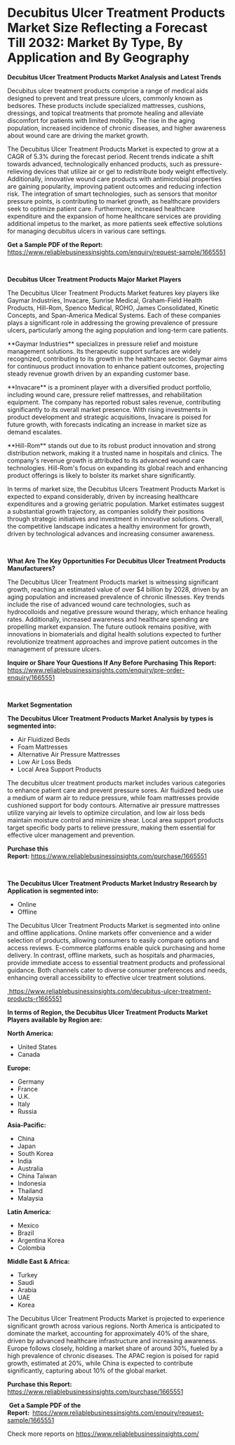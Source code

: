 <p><h1>Decubitus Ulcer Treatment Products Market Size Reflecting a Forecast Till 2032: Market By Type, By Application and By Geography</h1></p><p><strong>Decubitus Ulcer Treatment Products Market Analysis and Latest Trends</strong></p>
<p><p>Decubitus ulcer treatment products comprise a range of medical aids designed to prevent and treat pressure ulcers, commonly known as bedsores. These products include specialized mattresses, cushions, dressings, and topical treatments that promote healing and alleviate discomfort for patients with limited mobility. The rise in the aging population, increased incidence of chronic diseases, and higher awareness about wound care are driving the market growth.</p><p>The Decubitus Ulcer Treatment Products Market is expected to grow at a CAGR of 5.3% during the forecast period. Recent trends indicate a shift towards advanced, technologically enhanced products, such as pressure-relieving devices that utilize air or gel to redistribute body weight effectively. Additionally, innovative wound care products with antimicrobial properties are gaining popularity, improving patient outcomes and reducing infection risk. The integration of smart technologies, such as sensors that monitor pressure points, is contributing to market growth, as healthcare providers seek to optimize patient care. Furthermore, increased healthcare expenditure and the expansion of home healthcare services are providing additional impetus to the market, as more patients seek effective solutions for managing decubitus ulcers in various care settings.</p></p>
<p><strong>Get a Sample PDF of the Report:&nbsp;</strong> <a href="https://www.reliablebusinessinsights.com/enquiry/request-sample/1665551?utm_campaign=84&utm_medium=2&utm_source=Github&utm_content=ia&utm_term=03032025&utm_id=decubitus-ulcer-treatment-products">https://www.reliablebusinessinsights.com/enquiry/request-sample/1665551</a></p>
<p>&nbsp;</p>
<p><strong>Decubitus Ulcer Treatment Products Major Market Players</strong></p>
<p><p>The Decubitus Ulcer Treatment Products Market features key players like Gaymar Industries, Invacare, Sunrise Medical, Graham-Field Health Products, Hill-Rom, Spenco Medical, ROHO, James Consolidated, Kinetic Concepts, and Span-America Medical Systems. Each of these companies plays a significant role in addressing the growing prevalence of pressure ulcers, particularly among the aging population and long-term care patients.</p><p>**Gaymar Industries** specializes in pressure relief and moisture management solutions. Its therapeutic support surfaces are widely recognized, contributing to its growth in the healthcare sector. Gaymar aims for continuous product innovation to enhance patient outcomes, projecting steady revenue growth driven by an expanding customer base.</p><p>**Invacare** is a prominent player with a diversified product portfolio, including wound care, pressure relief mattresses, and rehabilitation equipment. The company has reported robust sales revenue, contributing significantly to its overall market presence. With rising investments in product development and strategic acquisitions, Invacare is poised for future growth, with forecasts indicating an increase in market size as demand escalates.</p><p>**Hill-Rom** stands out due to its robust product innovation and strong distribution network, making it a trusted name in hospitals and clinics. The company's revenue growth is attributed to its advanced wound care technologies. Hill-Rom's focus on expanding its global reach and enhancing product offerings is likely to bolster its market share significantly.</p><p>In terms of market size, the Decubitus Ulcers Treatment Products Market is expected to expand considerably, driven by increasing healthcare expenditures and a growing geriatric population. Market estimates suggest a substantial growth trajectory, as companies solidify their positions through strategic initiatives and investment in innovative solutions. Overall, the competitive landscape indicates a healthy environment for growth, driven by technological advances and increasing consumer awareness.</p></p>
<p>&nbsp;</p>
<p><strong>What Are The Key Opportunities For Decubitus Ulcer Treatment Products Manufacturers?</strong></p>
<p><p>The Decubitus Ulcer Treatment Products market is witnessing significant growth, reaching an estimated value of over $4 billion by 2028, driven by an aging population and increased prevalence of chronic illnesses. Key trends include the rise of advanced wound care technologies, such as hydrocolloids and negative pressure wound therapy, which enhance healing rates. Additionally, increased awareness and healthcare spending are propelling market expansion. The future outlook remains positive, with innovations in biomaterials and digital health solutions expected to further revolutionize treatment approaches and improve patient outcomes in the management of pressure ulcers.</p></p>
<p><strong>Inquire or Share Your Questions If Any Before Purchasing This Report:</strong> <a href="https://www.reliablebusinessinsights.com/enquiry/pre-order-enquiry/1665551?utm_campaign=84&utm_medium=2&utm_source=Github&utm_content=ia&utm_term=03032025&utm_id=decubitus-ulcer-treatment-products">https://www.reliablebusinessinsights.com/enquiry/pre-order-enquiry/1665551</a></p>
<p>&nbsp;</p>
<p><strong>Market Segmentation</strong></p>
<p><strong>The Decubitus Ulcer Treatment Products Market Analysis by types is segmented into:</strong></p>
<p><ul><li>Air Fluidized Beds</li><li>Foam Mattresses</li><li>Alternative Air Pressure Mattresses</li><li>Low Air Loss Beds</li><li>Local Area Support Products</li></ul></p>
<p><p>The decubitus ulcer treatment products market includes various categories to enhance patient care and prevent pressure sores. Air fluidized beds use a medium of warm air to reduce pressure, while foam mattresses provide cushioned support for body contours. Alternative air pressure mattresses utilize varying air levels to optimize circulation, and low air loss beds maintain moisture control and minimize shear. Local area support products target specific body parts to relieve pressure, making them essential for effective ulcer management and prevention.</p></p>
<p><strong>Purchase this Report:&nbsp;</strong><a href="https://www.reliablebusinessinsights.com/purchase/1665551?utm_campaign=84&utm_medium=2&utm_source=Github&utm_content=ia&utm_term=03032025&utm_id=decubitus-ulcer-treatment-products">https://www.reliablebusinessinsights.com/purchase/1665551</a></p>
<p>&nbsp;</p>
<p><strong>The Decubitus Ulcer Treatment Products Market Industry Research by Application is segmented into:</strong></p>
<p><ul><li>Online</li><li>Offline</li></ul></p>
<p><p>The Decubitus Ulcer Treatment Products Market is segmented into online and offline applications. Online markets offer convenience and a wider selection of products, allowing consumers to easily compare options and access reviews. E-commerce platforms enable quick purchasing and home delivery. In contrast, offline markets, such as hospitals and pharmacies, provide immediate access to essential treatment products and professional guidance. Both channels cater to diverse consumer preferences and needs, enhancing overall accessibility to effective ulcer treatment solutions.</p></p>
<p><a href="https://www.reliablebusinessinsights.com/decubitus-ulcer-treatment-products-r1665551?utm_campaign=84&utm_medium=2&utm_source=Github&utm_content=ia&utm_term=03032025&utm_id=decubitus-ulcer-treatment-products">&nbsp;https://www.reliablebusinessinsights.com/decubitus-ulcer-treatment-products-r1665551</a></p>
<p><strong>In terms of Region, the Decubitus Ulcer Treatment Products Market Players available by Region are:</strong></p>
<p>
    <p> <strong> North America: </strong>
        <ul>
            <li>United States</li>
            <li>Canada</li>
        </ul>
        </p> 
    <p> <strong> Europe: </strong>
        <ul>
            <li>Germany</li>
            <li>France</li>
            <li>U.K.</li>
            <li>Italy</li>
            <li>Russia</li>
        </ul>
        </p> 
    <p> <strong> Asia-Pacific: </strong>
        <ul>
            <li>China</li>
            <li>Japan</li>
            <li>South Korea</li>
            <li>India</li>
            <li>Australia</li>
            <li>China Taiwan</li>
            <li>Indonesia</li>
            <li>Thailand</li>
            <li>Malaysia</li>
        </ul>
        </p> 
    <p> <strong> Latin America: </strong>
        <ul>
            <li>Mexico</li>
            <li>Brazil</li>
            <li>Argentina Korea</li>
            <li>Colombia</li>
        </ul>
        </p> 
    <p> <strong> Middle East & Africa: </strong>
        <ul>
            <li>Turkey</li>
            <li>Saudi</li>
            <li>Arabia</li>
            <li>UAE</li>
            <li>Korea</li>
        </ul>
    </p>
    </p>
<p><p>The Decubitus Ulcer Treatment Products Market is projected to experience significant growth across various regions. North America is anticipated to dominate the market, accounting for approximately 40% of the share, driven by advanced healthcare infrastructure and increasing awareness. Europe follows closely, holding a market share of around 30%, fueled by a high prevalence of chronic diseases. The APAC region is poised for rapid growth, estimated at 20%, while China is expected to contribute significantly, capturing about 10% of the global market.</p></p>
<p><strong>Purchase this Report: </strong><a href="https://www.reliablebusinessinsights.com/purchase/1665551?utm_campaign=84&utm_medium=2&utm_source=Github&utm_content=ia&utm_term=03032025&utm_id=decubitus-ulcer-treatment-products">https://www.reliablebusinessinsights.com/purchase/1665551</a></p>
<p>&nbsp;<strong>Get a Sample PDF of the Report:&nbsp;&nbsp;</strong><a href="https://www.reliablebusinessinsights.com/enquiry/request-sample/1665551?utm_campaign=84&utm_medium=2&utm_source=Github&utm_content=ia&utm_term=03032025&utm_id=decubitus-ulcer-treatment-products">https://www.reliablebusinessinsights.com/enquiry/request-sample/1665551</a></p>
<p><strong></strong></p>
<p>Check more reports on <a href="https://www.reliablebusinessinsights.com/?utm_campaign=84&utm_medium=2&utm_source=Github&utm_content=ia&utm_term=03032025&utm_id=decubitus-ulcer-treatment-products">https://www.reliablebusinessinsights.com/</a></p>